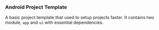 ### Android Project Template
A basic project template that used to setup projects faster.
It contains two module, `app` and `ui` with essential dependencies.